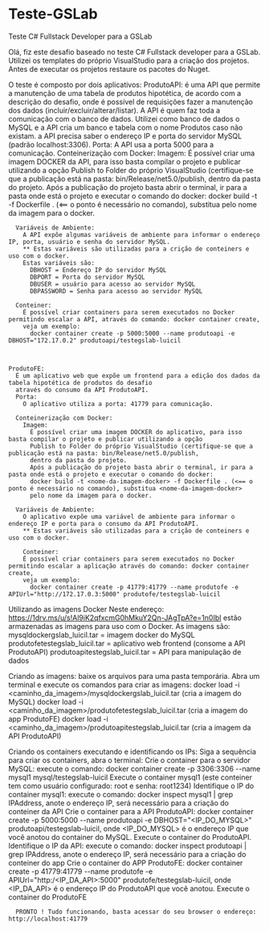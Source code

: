 # Teste-GSLab
Teste C# Fullstack Developer para a GSLab

Olá, fiz este desafio baseado no teste C# Fullstack developer para a GSLab.
Utilizei os templates do próprio VisualStudio para a criação dos projetos. Antes de executar os projetos restaure os pacotes do Nuget.

O teste é composto por dois aplicativos:
  ProdutoAPI:
    é uma API que permite a manutenção de uma tabela de produtos hipotética, de acordo com a descrição do desafio, onde é possível
    de requisições fazer a manutenção dos dados (incluir/excluir/alterar/listar). A API é quem faz toda a comunicação com o banco de dados.
    Utilizei como banco de dados o MySQL e a API cria um banco e tabela com o nome Produtos caso não existam. a API precisa saber o endereço IP
    e porta do servidor MySQL (padrão localhost:3306).
    Porta:
      A API usa a porta 5000 para a comunicação.
    Conteinerização com Docker:
      Imagem:
        É possível criar uma imagem DOCKER da API, para isso basta compilar o projeto e publicar utilizando a opção
        Publish to Folder do próprio VisualStudio (certifique-se que a publicação está na pasta: bin/Release/net5.0/publish,
        dentro da pasta do projeto.
        Após a publicação do projeto basta abrir o terminal, ir para a pasta onde está o projeto e executar o comando do docker:
        docker build -t <nome-da-imagem-docker> -f Dockerfile . (<== o ponto é necessário no comando), substitua <nome-da-imagem-docker>
        pelo nome da imagem para o docker.
        
      Variáveis de Ambiente:
        A API expõe algumas variáveis de ambiente para informar o endereço IP, porta, usuário e senha do servidor MySQL.
        ** Estas variáveis são utilizadas para a crição de conteiners e uso com o docker.
        Estas variáveis são:
          DBHOST = Endereço IP do servidor MySQL
          DBPORT = Porta do servidor MySQL
          DBUSER = usuário para acesso ao servidor MySQL
          DBPASSWORD = Senha para acesso ao servidor MySQL
                  
      Conteiner:
        É possível criar containers para serem executados no Docker permitindo escalar a API, através do comando: docker container create,
        veja um exemplo:
          docker container create -p 5000:5000 --name produtoapi -e DBHOST="172.17.0.2" produtoapi/testegslab-luicil
      
  
  
    ProdutoFE:
      É um aplicativo web que expõe um frontend para a edição dos dados da tabela hipotética de produtos do desafio
      através do consumo da API ProdutoAPI.
      Porta:
        O aplicativo utiliza a porta: 41779 para comunicação.

      Conteinerização com Docker:
        Imagem:
          É possível criar uma imagem DOCKER do aplicativo, para isso basta compilar o projeto e publicar utilizando a opção
          Publish to Folder do próprio VisualStudio (certifique-se que a publicação está na pasta: bin/Release/net5.0/publish,
          dentro da pasta do projeto.
          Após a publicação do projeto basta abrir o terminal, ir para a pasta onde está o projeto e executar o comando do docker:
          docker build -t <nome-da-imagem-docker> -f Dockerfile . (<== o ponto é necessário no comando), substitua <nome-da-imagem-docker>
          pelo nome da imagem para o docker.

      Variáveis de Ambiente:
        O aplicativo expõe uma variável de ambiente para informar o endereço IP e porta para o consumo da API ProdutoAPI.
        ** Estas variáveis são utilizadas para a crição de conteiners e uso com o docker.
  
        Conteiner:
        É possível criar containers para serem executados no Docker permitindo escalar a aplicação através do comando: docker container create,
        veja um exemplo:
          docker container create -p 41779:41779 --name produtofe -e APIUrl="http://172.17.0.3:5000" produtofe/testegslab-luicil
  
  
Utilizando as imagens Docker
  Neste endereço: https://1drv.ms/u/s!Al9iK2qfxcmG0hMkuY2Qn-JAgTpA?e=1n0IbI estão armazenadas as imagens para uso com o Docker. As imagens são:
  mysqldockergslab_luicil.tar = imagem docker do MySQL
  produtofetestegslab_luicil.tar = aplicativo web frontend (consome a API ProdutoAPI)
  produtoapitestegslab_luicil.tar = API para manipulação de dados
  
  Criando as imagens:
    baixe os arquivos para uma pasta temporária.
    Abra um terminal e execute os comandos para criar as imagens:
    docker load -i <caminho_da_imagem>/mysqldockergslab_luicil.tar (cria a imagem do MySQL)
    docker load -i <caminho_da_imagem>/produtofetestegslab_luicil.tar (cria a imagem do app ProdutoFE)
    docker load -i <caminho_da_imagem>/produtoapitestegslab_luicil.tar (cria a imagem da API ProdutoAPI)
  
  Criando os containers executando e identificando os IPs:
    Siga a sequência para criar os containers, abra o terminal:
      Crie o container para o servidor MySQL:
        execute o comando: docker container create -p 3306:3306 --name mysql1  mysql/testegslab-luicil
      Execute o container mysql1 (este conteiner tem como usuário configurado: root e senha: root1234)
      Identifique o IP do container mysql1:
        execute o comando: docker inspect mysql1 | grep IPAddress, anote o endereço IP, será necessário para a criação do conteiner da API
      Crie o container para a API ProdutoAPI:
        docker container create -p 5000:5000 --name produtoapi -e DBHOST="<IP_DO_MYSQL>" produtoapi/testegslab-luicil, onde <IP_DO_MYSQL> é
        o endereço IP que você anotou do container do MySQL.
        Execute o container do ProdutoAPI.
        Identifique o IP da API:
          execute o comando: docker inspect produtoapi | grep IPAddress, anote o endereço IP, será necessário para a criação do conteiner do app
      Crie o container do APP ProdutoFE:
          docker container create -p 41779:41779 --name produtofe -e APIUrl="http:/<IP_DA_API>:5000" produtofe/testegslab-luicil, onde
          <IP_DA_API> é o endereço IP do ProdutoAPI que você anotou.
      Execute o container do ProdutoFE
            
      PRONTO ! Tudo funcionando, basta acessar do seu browser o endereço: http://localhost:41779
            
  
          
      
  
  
      
  
  
  
